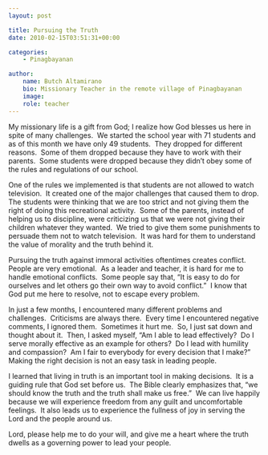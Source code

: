 ```yaml
---
layout: post

title: Pursuing the Truth
date: 2010-02-15T03:51:31+00:00

categories:
    - Pinagbayanan

author:
    name: Butch Altamirano
    bio: Missionary Teacher in the remote village of Pinagbayanan
    image:
    role: teacher
---
```


My missionary life is a gift from God; I realize how God blesses us here in spite of many challenges.  We started the school year with 71 students and as of this month we have only 49 students.  They dropped for different reasons.  Some of them dropped because they have to work with their parents.  Some students were dropped because they didn’t obey some of the rules and regulations of our school.

One of the rules we implemented is that students are not allowed to watch television.  It created one of the major challenges that caused them to drop.  The students were thinking that we are too strict and not giving them the right of doing this recreational activity.  Some of the parents, instead of helping us to discipline, were criticizing us that we were not giving their children whatever they wanted.  We tried to give them some punishments to persuade them not to watch television.  It was hard for them to understand the value of morality and the truth behind it.<!-- more -->

Pursuing the truth against immoral activities oftentimes creates conflict.  People are very emotional.  As a leader and teacher, it is hard for me to handle emotional conflicts.  Some people say that, “It is easy to do for ourselves and let others go their own way to avoid conflict.”  I know that God put me here to resolve, not to escape every problem.

In just a few months, I encountered many different problems and challenges.  Criticisms are always there.  Every time I encountered negative comments, I ignored them.  Sometimes it hurt me.  So, I just sat down and thought about it.  Then, I asked myself, “Am I able to lead effectively?  Do I serve morally effective as an example for others?  Do I lead with humility and compassion?  Am I fair to everybody for every decision that I make?”   Making the right decision is not an easy task in leading people.

I learned that living in truth is an important tool in making decisions.  It is a guiding rule that God set before us.  The Bible clearly emphasizes that, “we should know the truth and the truth shall make us free.”  We can live happily because we will experience freedom from any guilt and uncomfortable feelings.  It also leads us to experience the fullness of joy in serving the Lord and the people around us.

Lord, please help me to do your will, and give me a heart where the truth dwells as a governing power to lead your people.
